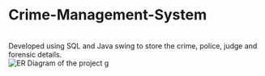 # Crime-Management-System
<br>
Developed using SQL and Java
swing to store the crime, police, judge and forensic details.
<br>
<img src="ER_Diagram" alt="ER Diagram of the project">
g